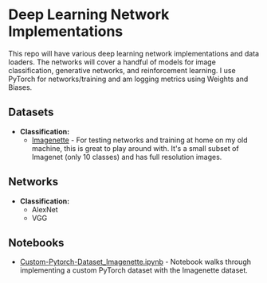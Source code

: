 # Deep Learning Network Implementations
This repo will have various deep learning network implementations and data loaders. The networks will cover a handful of models for image classification, generative networks, and reinforcement learning. I use PyTorch for networks/training and am logging metrics using Weights and Biases.  

## Datasets
- **Classification:** 
    - [Imagenette](https://github.com/fastai/imagenette) - For testing networks and training at home on my old machine, this is great to play around with. It's a small subset of Imagenet (only 10 classes) and has full resolution images. 

## Networks
-  **Classification:**
    - AlexNet
    - VGG 
## Notebooks
- [Custom-Pytorch-Dataset_Imagenette.ipynb](https://github.com/khajash/dl-networks/blob/main/notebooks/Custom-Pytorch-Dataset_Imagenette.ipynb) - Notebook walks through implementing a custom PyTorch dataset with the Imagenette dataset.